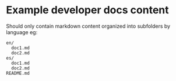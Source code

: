 # Example developer docs content

Should only contain markdown content organized into subfolders by language eg:

```
en/
  doc1.md
  doc2.md
es/
  doc1.md
  doc2.md
README.md
```
